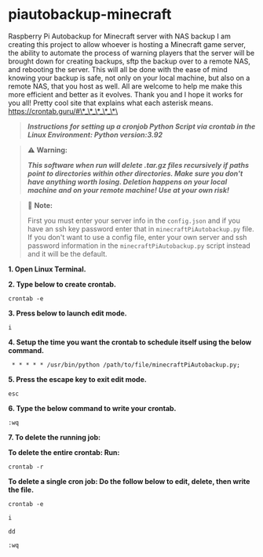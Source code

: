 # piautobackup-minecraft
Raspberry Pi Autobackup for Minecraft server with NAS backup
I am creating this project to allow whoever is hosting a Minecraft game server,
the ability to automate the process of warning players that the server will be brought down for creating backups,
sftp the backup over to a remote NAS, and rebooting the server. This will all be done with the ease of mind knowing your backup
is safe, not only on your local machine, but also on a remote NAS, that you host as well.
All are welcome to help me make this more efficient and better as it evolves.
Thank you and I hope it works for you all! Pretty cool site that explains what each asterisk means. https://crontab.guru/#\*_\*_\*_\*_\*\

> ***Instructions for setting up a cronjob Python Script via crontab in the Linux Environment: Python version:3.92***

> :warning: **Warning:**
>
> ***This software when run will delete .tar.gz files recursively if paths point to
> directories within other directories. Make sure you don't have anything worth
> losing. Deletion happens on your local machine and on your remote machine! Use
> at your own risk!***

> 📔 **Note:**
> 
> First you must enter your server info in the `config.json` and if you have an ssh key password enter that in `minecraftPiAutobackup.py` file.
> If you don't want to use a config file, enter your own server and ssh password information in the `minecraftPiAutobackup.py` script instead and it will be the default.


**1. Open Linux Terminal.**

**2. Type below to create crontab.**

`crontab -e`

**3. Press below to launch edit mode.**

`i`

**4. Setup the time you want the crontab to schedule itself using the below command.**

` * * * * * /usr/bin/python /path/to/file/minecraftPiAutobackup.py;`

**5. Press the escape key to exit edit mode.**

`esc`

**6. Type the below command to write your crontab.**

`:wq`

**7. To delete the running job:**

**To delete the entire crontab: Run:**

`crontab -r`

**To delete a single cron job: Do the follow below to edit, delete, then write the file.**

`crontab -e`

`i`

`dd`

`:wq`
